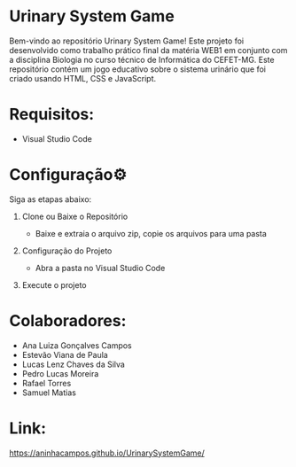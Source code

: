 # Urinary System Game

Bem-vindo ao repositório Urinary System Game! Este projeto foi desenvolvido como trabalho prático final da matéria WEB1 em conjunto com a disciplina Biologia no curso técnico de Informática do CEFET-MG. Este repositório contém um jogo educativo sobre o sistema urinário que foi criado usando HTML, CSS e JavaScript.

# Requisitos:
- Visual Studio Code

# Configuração⚙️

Siga as etapas abaixo:

1. Clone ou Baixe o Repositório
    - Baixe e extraia o arquivo zip, copie os arquivos para uma pasta
      
2. Configuração do Projeto
    - Abra a pasta no Visual Studio Code

3. Execute o projeto

# Colaboradores:
- Ana Luiza Gonçalves Campos
- Estevão Viana de Paula
- Lucas Lenz Chaves da Silva
- Pedro Lucas Moreira
- Rafael Torres 
- Samuel Matias 

# Link: 
https://aninhacampos.github.io/UrinarySystemGame/
